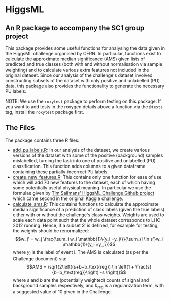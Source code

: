 # HiggsML
## An R package to accompany the SC1 group project

This package provides some useful functions for analysing the data given in the HiggsML challenge organised by CERN. In particular, functions exist to calculate the approximate median significance (AMS) given lists of predicted and true classes (both with and without normalisation via sample weighting) and to calculate various extra features not included in the original dataset. Since our analysis of the challenge's dataset involved constructing subsets of the dataset with only positive and unlabelled (PU) data, this package also provides the functionality to generate the necessary PU labels.

NOTE: We use the `roxytest` package to perform testing on this package. If you want to add tests in the roxygen details above a function via the `@tests` tag, install the `roxytest` package first.

## The Files
The package contains three R files:

- [add_pu_labels.R](R/add_pu_labels.R): In our analysis of the dataset, we create various versions of the dataset with some of the positive (background) samples mislabelled, turning the task into one of positive and unlabelled (PU) classification. This function adds columns to a given dataframe containing these partially-incorrect PU labels.
- [create_new_features.R](R/create_new_features.R): This contains only one function for ease of use which will add 70 new features to the dataset, each of which having some potentially useful physical meaning. In particular we use the formulae given by [Tim Salimans' HiggsML Challenge Github project](https://github.com/TimSalimans/HiggsML/) which came second in the original Kaggle challenge.
- [calculate_ams.R](R/calculate_ams.R): This contains functions to calculate the approximate median significance of a prediction of class labels (given the true labels) either with or without the challenge's class weights.
Weights are used to scale each data point such that the whole dataset corresponds to LHC 2012 running. Hence, if a subset $S'$ is defined, for example for testing, the weights should be renormalized:
$$w_j' = w_j \frac{\sum_i w_i \mathbb{1}\{y_i =y_j\}}{\sum_{i \in s'}w_i \mathbb{1}\{y_i =y_j\}}$$
where $y_i$ is the label of event i. 
The AMS is calculated (as per the Challenge document) via:
$$AMS = \sqrt{2\left((s+b+b_\text{reg}) \ln \left(1 + \frac{s}{b+b_\text{reg}}\right) -s \right)}$$
where $s$ and $b$ are the (potentially weighted) counts of signal and background samples respectively, and $b_\text{reg}$ is a regularization term, with a suggested value of 10 given in the Challenge.
